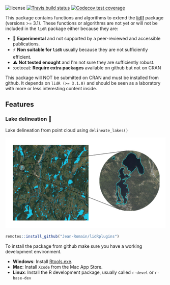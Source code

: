 ![license](https://img.shields.io/badge/Licence-GPL--3-blue.svg) 
[![Travis build status](https://travis-ci.org/Jean-Romain/lidRplugins.svg?branch=master)](https://travis-ci.com/Jean-Romain/lidRplugins)
[![Codecov test coverage](https://codecov.io/gh/Jean-Romain/lidRplugins/branch/master/graph/badge.svg)](https://codecov.io/gh/Jean-Romain/lidRplugins?branch=master)

This package contains functions and algorithms to extend the [lidR](https://github.com/Jean-Romain/lidR) package (versions >= 3.1). These functions or algorithms are not yet or will not be included in the `lidR` package either because they are:

- :microscope: **Experimental** and not supported by a peer-reviewed and accessible publications.
- :zap: **Non suitable for `lidR`**  usually because they are not sufficiently efficient. 
- :warning: **Not tested enought** and I'm not sure they are sufficiently robust.
- :octocat: **Require extra packages** available on github but not on CRAN

This package will NOT be submitted on CRAN and must be installed from github. It depends on `lidR (>= 3.1.0)` and should be seen as a laboratory with more or less interesting content inside.  

## Features

### Lake delineation :microscope:

Lake delineation from point cloud using `delineate_lakes()`

<img src="./.img/lakes.png" width="800px"/>

 
```r
remotes::install_github("Jean-Romain/lidRplugins")
```

To install the package from github make sure you have a working development environment.

* **Windows**: Install [Rtools.exe](https://cran.r-project.org/bin/windows/Rtools/).  
* **Mac**: Install `Xcode` from the Mac App Store.
* **Linux**: Install the R development package, usually called `r-devel` or `r-base-dev`
